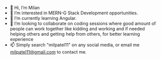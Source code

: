 - 👋 Hi, I’m Milan
- 👀 I’m interested in MERN-G Stack Development opportunities.
- 🌱 I’m currently learning Angular.
- 💞️ I’m looking to collaborate on coding sessions where good amount of people can work together like kidding and working and if needed helping others and getting help from others, for better learning experience
- 📫 Simply search "milpatel11" on any social media, or email me milpatel11@gmail.com to contact me.

<!---
milpatel11/milpatel11 is a ✨ special ✨ repository because its `README.md` (this file) appears on your GitHub profile.
You can click the Preview link to take a look at your changes.
--->
